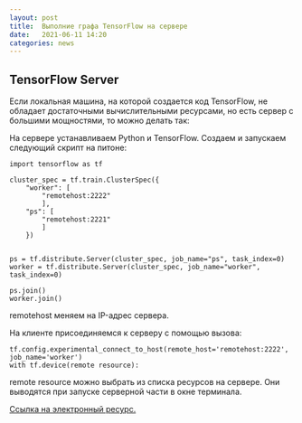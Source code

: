 ```yaml
---
layout: post
title:  Выполние графа TensorFlow на сервере
date:   2021-06-11 14:20
categories: news
---
```

## TensorFlow Server

Если локальная машина, на которой создается код TensorFlow, не обладает достаточными вычислительными ресурсами, но есть сервер с большими мощностями, то можно делать так:

На сервере устанавливаем Python и TensorFlow. Создаем и запускаем следующий скрипт на питоне:

```
import tensorflow as tf

cluster_spec = tf.train.ClusterSpec({
    "worker": [
        "remotehost:2222"
        ],
    "ps": [
        "remotehost:2221"
        ]
    })


ps = tf.distribute.Server(cluster_spec, job_name="ps", task_index=0)
worker = tf.distribute.Server(cluster_spec, job_name="worker", task_index=0)

ps.join()
worker.join()
```

remotehost меняем на IP-адрес сервера. 

На клиенте присоединяемся к серверу с помощью вызова:

```
tf.config.experimental_connect_to_host(remote_host='remotehost:2222', job_name='worker')
with tf.device(remote resource):
```

remote resource можно выбрать из списка ресурсов на сервере. Они выводятся при запуске серверной части в окне терминала.

[Ссылка на электронный ресурс.](https://stackoverflow.com/questions/64067606/train-a-model-using-keras-and-remote-tesorflow)
